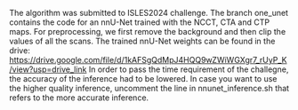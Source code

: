 The algorithm was submitted to ISLES2024 challenge. 
The branch one_unet contains the code for an nnU-Net trained with the NCCT, CTA and CTP maps.
For preprocessing, we first remove the background and then clip the values of all the scans.
The trained nnU-Net weights can be found in the drive: https://drive.google.com/file/d/1kAFSgQdMpJ4HQQ9wZWiWGXgr7_rUyP_K/view?usp=drive_link
In order to pass the time requirement of the challegne, the accuracy of the inference had to be lowered. In case you want to use the higher quality inference, uncomment the line in nnunet_inference.sh that refers to the more accurate inference.